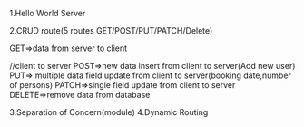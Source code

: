 1.Hello World Server

2.CRUD route(5 routes GET/POST/PUT/PATCH/Delete)

GET=>data from server to client

//client to server
POST=>new data insert from client to server(Add new user)
PUT=> multiple data field update from client to server(booking date,number of persons)
PATCH=>single field update from client to server
DELETE=>remove data from database

3.Separation of Concern(module)
4.Dynamic Routing
